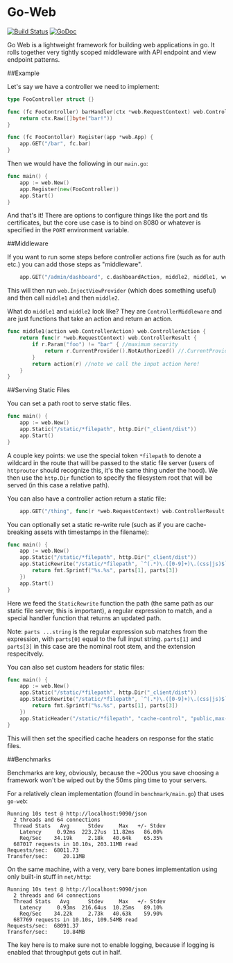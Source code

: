 Go-Web
======

[![Build Status](https://travis-ci.org/wcharczuk/go-web.svg?branch=master)](https://travis-ci.org/wcharczuk/go-web) [![GoDoc](https://godoc.org/github.com/wcharczuk/go-web?status.svg)](http://godoc.org/github.com/wcharczuk/go-web)

Go Web is a lightweight framework for building web applications in go. It rolls together very tightly scoped middleware with API endpoint and view endpoint patterns. 

##Example

Let's say we have a controller we need to implement:

```go
type FooController struct {}

func (fc FooController) barHandler(ctx *web.RequestContext) web.ControllerResult {
	return ctx.Raw([]byte("bar!"))
}

func (fc FooContoller) Register(app *web.App) {
	app.GET("/bar", fc.bar)
}
```

Then we would have the following in our `main.go`:

```go
func main() {
	app := web.New()
	app.Register(new(FooController))
	app.Start()
}
```

And that's it! There are options to configure things like the port and tls certificates, but the core use case is to bind
on 8080 or whatever is specified in the `PORT` environment variable. 

##Middleware

If you want to run some steps before controller actions fire (such as for auth etc.) you can add those steps as "middleware". 

```go
	app.GET("/admin/dashboard", c.dashboardAction, middle2, middle1, web.InjectViewProvider)
```

This will then run `web.InjectViewProvider` (which does something useful) and then call `middle1` and then `middle2`.

What do `middle1` and `middle2` look like? They are `ControllerMiddleware` and are just functions that take an action and return an action.

```go
func middle1(action web.ControllerAction) web.ControllerAction {
	return func(r *web.RequestContext) web.ControllerResult {
		if r.Param("foo") != "bar" { //maximum security
			return r.CurrentProvider().NotAuthorized() //.CurrentProvider() is set by `web.InjectViewProvider()`
		}
		return action(r) //note we call the input action here!
	}
}
```

##Serving Static Files

You can set a path root to serve static files.

```go
func main() {
	app := web.New()
	app.Static("/static/*filepath", http.Dir("_client/dist"))
	app.Start()
}
```

A couple key points: we use the special token `*filepath` to denote a wildcard in the route that will be passed to the static file server (users of `httprouter` should recognize this, it's the same thing under the hood).
We then use the `http.Dir` function to specify the filesystem root that will be served (in this case a relative path).

You can also have a controller action return a static file:

```go
	app.GET("/thing", func(r *web.RequestContext) web.ControllerResult { return r.Static("path/to/my/file") })
```

You can optionally set a static re-write rule (such as if you are cache-breaking assets with timestamps in the filename):

```go
func main() {
	app := web.New()
	app.Static("/static/*filepath", http.Dir("_client/dist"))
	app.StaticRewrite("/static/*filepath", `^(.*)\.([0-9]+)\.(css|js)$`, func(path string, parts ...string) string {
		return fmt.Sprintf("%s.%s", parts[1], parts[3])
	})
	app.Start()
}
```

Here we feed the `StaticRewrite` function the path (the same path as our static file server, this is important), a regular expression to match, and a special handler function that returns an updated path. 

Note: `parts ...string` is the regular expression sub matches from the expression, with `parts[0]` equal to the full input string. `parts[1]` and `parts[3]` in this case are the nominal root stem, and the extension respecitvely.

You can also set custom headers for static files:

```go
func main() {
	app := web.New()
	app.Static("/static/*filepath", http.Dir("_client/dist"))
	app.StaticRewrite("/static/*filepath", `^(.*)\.([0-9]+)\.(css|js)$`, func(path string, parts ...string) string {
		return fmt.Sprintf("%s.%s", parts[1], parts[3])
	})
	app.StaticHeader("/static/*filepath", "cache-control", "public,max-age=99999999")	
}
```

This will then set the specified cache headers on response for the static files. 

##Benchmarks

Benchmarks are key, obviously, because the ~200us you save choosing a framework won't be wiped out by the 50ms ping time to your servers. 

For a relatively clean implementation (found in `benchmark/main.go`) that uses `go-web`:
```
Running 10s test @ http://localhost:9090/json
  2 threads and 64 connections
  Thread Stats   Avg      Stdev     Max   +/- Stdev
    Latency     0.92ms  223.27us  11.82ms   86.00%
    Req/Sec    34.19k     2.18k   40.64k    65.35%
  687017 requests in 10.10s, 203.11MB read
Requests/sec:  68011.73
Transfer/sec:     20.11MB
```

On the same machine, with a very, very bare bones implementation using only built-in stuff in `net/http`:

```
Running 10s test @ http://localhost:9090/json
  2 threads and 64 connections
  Thread Stats   Avg      Stdev     Max   +/- Stdev
    Latency     0.93ms  216.64us  10.25ms   89.10%
    Req/Sec    34.22k     2.73k   40.63k    59.90%
  687769 requests in 10.10s, 109.54MB read
Requests/sec:  68091.37
Transfer/sec:     10.84MB
```

The key here is to make sure not to enable logging, because if logging is enabled that throughput gets cut in half. 